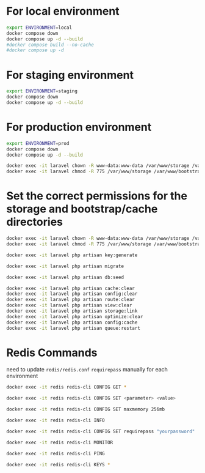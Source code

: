 # For local environment
```bash
export ENVIRONMENT=local
docker compose down
docker compose up -d --build
#docker compose build --no-cache
#docker compose up -d
```

# For staging environment
```bash
export ENVIRONMENT=staging
docker compose down
docker compose up -d --build
```

# For production environment
```bash
export ENVIRONMENT=prod
docker compose down
docker compose up -d --build
```

```bash
docker exec -it laravel chown -R www-data:www-data /var/www/storage /var/www/bootstrap/cache
docker exec -it laravel chmod -R 775 /var/www/storage /var/www/bootstrap/cache
```

# Set the correct permissions for the storage and bootstrap/cache directories
```bash
docker exec -it laravel chown -R www-data:www-data /var/www/storage /var/www/bootstrap/cache
docker exec -it laravel chmod -R 775 /var/www/storage /var/www/bootstrap/cache
```

```bash
docker exec -it laravel php artisan key:generate
```

```bash
docker exec -it laravel php artisan migrate
```

```bash
docker exec -it laravel php artisan db:seed
```

```bash
docker exec -it laravel php artisan cache:clear
docker exec -it laravel php artisan config:clear
docker exec -it laravel php artisan route:clear
docker exec -it laravel php artisan view:clear
docker exec -it laravel php artisan storage:link
docker exec -it laravel php artisan optimize:clear
docker exec -it laravel php artisan config:cache
docker exec -it laravel php artisan queue:restart
```

[//]: # (```bash)

[//]: # (docker exec -it laravel php artisan passport:install)

[//]: # (```)

[//]: # ()
[//]: # (```bash)

[//]: # (docker exec -it laravel php artisan passport:client --personal)

[//]: # (```)

[//]: # ()
[//]: # (```bash)

[//]: # (docker exec -it laravel php artisan passport:client --password)

[//]: # (```)

[//]: # ()
[//]: # (```bash)

[//]: # (docker exec -it laravel php artisan passport:client --client)

[//]: # (```)

[//]: # ()
[//]: # (```bash)

[//]: # (docker exec -it laravel php artisan passport:client --public)

[//]: # (```)

[//]: # ()
[//]: # (```bash)

[//]: # (docker exec -it laravel php artisan passport:client --password)

[//]: # (```)

# Redis Commands

need to update `redis/redis.conf` `requirepass` manually for each environment

```bash
docker exec -it redis redis-cli CONFIG GET *
```

```bash
docker exec -it redis redis-cli CONFIG SET <parameter> <value>
```

```bash
docker exec -it redis redis-cli CONFIG SET maxmemory 256mb
```

```bash
docker exec -it redis redis-cli INFO
```

```bash
docker exec -it redis redis-cli CONFIG SET requirepass "yourpassword"
```

```bash
docker exec -it redis redis-cli MONITOR
```

```bash
docker exec -it redis redis-cli PING
```

```bash
docker exec -it redis redis-cli KEYS *
```
